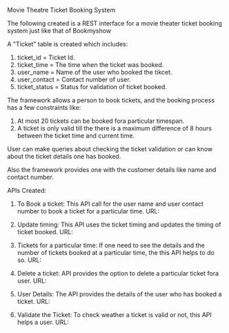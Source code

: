 Movie Theatre Ticket Booking System

The following created is a REST interface for a movie theater ticket booking system just like that of Bookmyshow

A "Ticket" table is created which includes:

1. ticket_id = Ticket Id.
2. ticket_time = The time when the ticket was booked.
3. user_name = Name of the user who booked the tikcet.
4. user_contact = Contact number of user.
5. ticket_status = Status for validation of ticket booked.

The framework allows a person to book tickets, and the booking process has a few constraints like:

1. At most 20 tickets can be booked fora particular timespan.
2. A ticket is only valid till the there is a maximum difference of 8 hours between the ticket time and current time.

User can make queries about checking the ticket validation or can know about the ticket details one has booked. 

Also the framework provides one with the customer details like name and contact number.

APIs Created:

1. To Book a ticket: This API call for the user name and user contact number to book a ticket for a particular time.
	URL: 

2. Update timing: This API uses the ticket timing and updates the timing of ticket booked.
	URL: 
	
3. Tickets for a particular time: If one need to see the details and the number of tickets booked at a particular time, the this API helps to do so.
	URL: 

4. Delete a  ticket: API provides the option to delete a particular ticket fora user.
	URL: 

5. User Details: The API provides the details of the user who has booked a ticket.
	URL:

6. Validate the Ticket: To check weather a ticket is valid or not, this API helps a user.
	URL: 